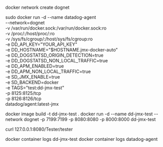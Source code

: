 docker network create dognet

sudo docker run -d --name datadog-agent \
  --network=dognet \
  -v /var/run/docker.sock:/var/run/docker.sock:ro \
  -v /proc/:/host/proc/:ro \
  -v /sys/fs/cgroup/:/host/sys/fs/cgroup:ro \
  -e DD_API_KEY="YOUR_API_KEY" \
  -e DD_HOSTNAME="$HOSTNAME.jmx-docker-auto" \
  -e DD_DOGSTATSD_ORIGIN_DETECTION=true \
  -e DD_DOGSTATSD_NON_LOCAL_TRAFFIC=true \
  -e DD_APM_ENABLED=true \
  -e DD_APM_NON_LOCAL_TRAFFIC=true \
  -e SD_JMX_ENABLE=true \
  -e SD_BACKEND=docker \
  -e TAGS="test:dd-jmx-test" \
  -p 8125:8125/tcp \
  -p 8126:8126/tcp \
  datadog/agent:latest-jmx

docker image build -t dd-jmx-test .
docker run -d --name dd-jmx-test --network dognet -p 7199:7199 -p 8080:8080 -p 8000:8000 dd-jmx-test

curl 127.0.0.1:8080/Tester/tester

docker container logs dd-jmx-test
docker container logs datadog-agent

